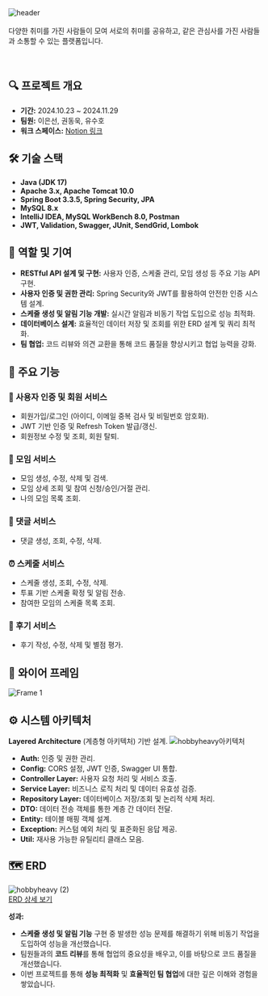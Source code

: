 <br/><br/>
![header](https://capsule-render.vercel.app/api?type=Venom&color=auto&height=150&section=header&text=HobbyHeavy&fontSize=40)
<br/><br/>
다양한 취미를 가진 사람들이 모여 서로의 취미를 공유하고, 같은 관심사를 가진 사람들과 소통할 수 있는 플랫폼입니다.<br/><br/><br/>

## 🔍 프로젝트 개요  
- **기간:** 2024.10.23 ~ 2024.11.29  
- **팀원:** 이은선, 권동욱, 유수호  
- **워크 스페이스:** [Notion 링크](https://www.notion.so/127a0ad20d79801f9ad3dcf55e11bb7b)  



## 🛠️ 기술 스택  
- **Java (JDK 17)**  
- **Apache 3.x, Apache Tomcat 10.0**  
- **Spring Boot 3.3.5, Spring Security, JPA**  
- **MySQL 8.x**  
- **IntelliJ IDEA, MySQL WorkBench 8.0, Postman**  
- **JWT, Validation, Swagger, JUnit, SendGrid, Lombok**  



## 🎯 역할 및 기여  
- **RESTful API 설계 및 구현:** 사용자 인증, 스케줄 관리, 모임 생성 등 주요 기능 API 구현.  
- **사용자 인증 및 권한 관리:** Spring Security와 JWT를 활용하여 안전한 인증 시스템 설계.  
- **스케줄 생성 및 알림 기능 개발:** 실시간 알림과 비동기 작업 도입으로 성능 최적화.  
- **데이터베이스 설계:** 효율적인 데이터 저장 및 조회를 위한 ERD 설계 및 쿼리 최적화.  
- **팀 협업:** 코드 리뷰와 의견 교환을 통해 코드 품질을 향상시키고 협업 능력을 강화.  



## 📑 주요 기능  

### 👥 사용자 인증 및 회원 서비스  
- 회원가입/로그인 (아이디, 이메일 중복 검사 및 비밀번호 암호화).  
- JWT 기반 인증 및 Refresh Token 발급/갱신.  
- 회원정보 수정 및 조회, 회원 탈퇴.  

### 👫 모임 서비스  
- 모임 생성, 수정, 삭제 및 검색.  
- 모임 상세 조회 및 참여 신청/승인/거절 관리.  
- 나의 모임 목록 조회.  

### 📝 댓글 서비스  
- 댓글 생성, 조회, 수정, 삭제.  

### ⏰ 스케줄 서비스  
- 스케줄 생성, 조회, 수정, 삭제.  
- 투표 기반 스케줄 확정 및 알림 전송.  
- 참여한 모임의 스케줄 목록 조회.  

### 🌟 후기 서비스  
- 후기 작성, 수정, 삭제 및 별점 평가.  



## 📱 와이어 프레임  
![Frame 1](https://github.com/user-attachments/assets/daf19b09-5047-4995-98d8-b6da094ba42b)



## ⚙️ 시스템 아키텍처  
**Layered Architecture** (계층형 아키텍처) 기반 설계.
![hobbyheavy아키텍처](https://github.com/user-attachments/assets/19f9affb-208d-4322-a5e8-394903a41b59)

  - **Auth:** 인증 및 권한 관리.  
  - **Config:** CORS 설정, JWT 인증, Swagger UI 통합.  
  - **Controller Layer:** 사용자 요청 처리 및 서비스 호출.  
  - **Service Layer:** 비즈니스 로직 처리 및 데이터 유효성 검증.  
  - **Repository Layer:** 데이터베이스 저장/조회 및 논리적 삭제 처리.  
  - **DTO:** 데이터 전송 객체를 통한 계층 간 데이터 전달.  
  - **Entity:** 테이블 매핑 객체 설계.  
  - **Exception:** 커스텀 예외 처리 및 표준화된 응답 제공.  
  - **Util:** 재사용 가능한 유틸리티 클래스 모음.  



## 🗺️ ERD  
![hobbyheavy (2)](https://github.com/user-attachments/assets/9a043c7f-4c70-40f9-873c-a04f7f883f24)  
[ERD 상세 보기](https://www.erdcloud.com/d/Yjk8NgXHZkgntsodG)  

**성과:**  
- **스케줄 생성 및 알림 기능** 구현 중 발생한 성능 문제를 해결하기 위해 비동기 작업을 도입하여 성능을 개선했습니다.  
- 팀원들과의 **코드 리뷰**를 통해 협업의 중요성을 배우고, 이를 바탕으로 코드 품질을 개선했습니다.  
- 이번 프로젝트를 통해 **성능 최적화** 및 **효율적인 팀 협업**에 대한 깊은 이해와 경험을 쌓았습니다.

